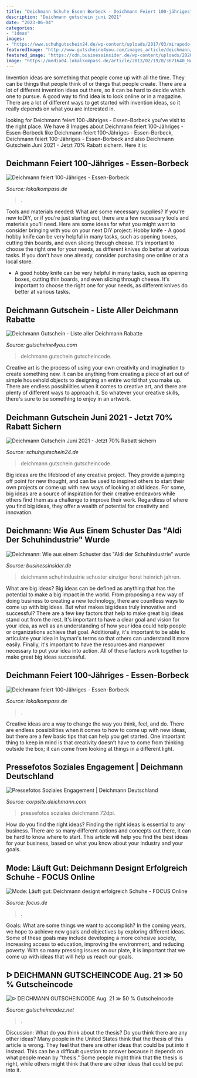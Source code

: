 ```yaml
---
title: "Deichmann Schuhe Essen Borbeck - Deichmann Feiert 100-jähriges"
description: "Deichmann gutschein juni 2021"
date: "2023-06-04"
categories:
- "ideas"
images:
- "https://www.schuhgutschein24.de/wp-content/uploads/2017/03/mirapodo-17-624x624.jpg"
featuredImage: "http://www.gutscheine4you.com/images_article/deichmann/deichmann-gutschein.jpg"
featured_image: "https://cdn.businessinsider.de/wp-content/uploads/2020/07/Historie-6-Kopie.jpg"
image: "https://media04.lokalkompass.de/article/2013/02/19/0/3671640_NATIVE.jpg?1541330723"
---
```



Invention ideas are something that people come up with all the time. They can be things that people think of or things that people create. There are a lot of different invention ideas out there, so it can be hard to decide which one to pursue. A good way to find idea is to look online or in a magazine. There are a lot of different ways to get started with invention ideas, so it really depends on what you are interested in.

	

		
looking for Deichmann feiert 100-Jähriges - Essen-Borbeck you've visit to the right place. We have 8 Images about Deichmann feiert 100-Jähriges - Essen-Borbeck like Deichmann feiert 100-Jähriges - Essen-Borbeck, Deichmann feiert 100-Jähriges - Essen-Borbeck and also Deichmann Gutschein Juni 2021 - Jetzt 70% Rabatt sichern. Here it is:
		
    
## Deichmann Feiert 100-Jähriges - Essen-Borbeck

<img loading=lazy src="https://media04.lokalkompass.de/article/2013/02/19/0/3671640_NATIVE.jpg?1541330723" onerror="this.onerror=null;this.src='https://tse1.mm.bing.net/th?id=OIP.4msWsX102rnm7l4KPO1WnwHaKb&amp;pid=15.1';" alt="Deichmann feiert 100-Jähriges - Essen-Borbeck">

_Source: lokalkompass.de_

>. 

	

Tools and materials needed: What are some necessary supplies?
If you're new toDIY, or if you're just starting out, there are a few necessary tools and materials you'll need. Here are some ideas for what you might want to consider bringing with you on your next DIY project:
Hobby knife - A good hobby knife can be very helpful in many tasks, such as opening boxes, cutting thin boards, and even slicing through cheese. It's important to choose the right one for your needs, as different knives do better at various tasks. If you don't have one already, consider purchasing one online or at a local store.

- A good hobby knife can be very helpful in many tasks, such as opening boxes, cutting thin boards, and even slicing through cheese. It's important to choose the right one for your needs, as different knives do better at various tasks.

    
## Deichmann Gutschein - Liste Aller Deichmann Rabatte

<img loading=lazy src="http://www.gutscheine4you.com/images_article/deichmann/deichmann-gutschein.jpg" onerror="this.onerror=null;this.src='https://tse2.mm.bing.net/th?id=OIP.XRnGuXZJU6Lg8kkXwERI_QHaDK&amp;pid=15.1';" alt="Deichmann Gutschein - Liste aller Deichmann Rabatte">

_Source: gutscheine4you.com_

>deichmann gutschein gutscheincode. 

	

Creative art is the process of using your own creativity and imagination to create something new. It can be anything from creating a piece of art out of simple household objects to designing an entire world that you make up. There are endless possibilities when it comes to creative art, and there are plenty of different ways to approach it. So whatever your creative skills, there's sure to be something to enjoy in an artwork.

    
## Deichmann Gutschein Juni 2021 - Jetzt 70% Rabatt Sichern

<img loading=lazy src="https://www.schuhgutschein24.de/wp-content/uploads/2017/03/mirapodo-17-624x624.jpg" onerror="this.onerror=null;this.src='https://tse4.mm.bing.net/th?id=OIP.i9yjzGG1vtwcYz76nKLlHwHaHa&amp;pid=15.1';" alt="Deichmann Gutschein Juni 2021 - Jetzt 70% Rabatt sichern">

_Source: schuhgutschein24.de_

>deichmann gutschein gutscheincode. 

	

Big ideas are the lifeblood of any creative project. They provide a jumping off point for new thought, and can be used to inspired others to start their own projects or come up with new ways of looking at old ideas. For some, big ideas are a source of inspiration for their creative endeavors while others find them as a challenge to improve their work. Regardless of where you find big ideas, they offer a wealth of potential for creativity and innovation.

    
## Deichmann: Wie Aus Einem Schuster Das &quot;Aldi Der Schuhindustrie&quot; Wurde

<img loading=lazy src="https://cdn.businessinsider.de/wp-content/uploads/2020/07/Historie-6-Kopie.jpg" onerror="this.onerror=null;this.src='https://tse1.mm.bing.net/th?id=OIP.GgEtUF-vWlq9Erk7RXxwNwHaIP&amp;pid=15.1';" alt="Deichmann: Wie aus einem Schuster das &quot;Aldi der Schuhindustrie&quot; wurde">

_Source: businessinsider.de_

>deichmann schuhindustrie schuster einziger horst heinrich jahren. 

	

What are big ideas?
Big ideas can be defined as anything that has the potential to make a big impact in the world. From proposing a new way of doing business to creating a new technology, there are countless ways to come up with big ideas. But what makes big ideas truly innovative and successful? There are a few key factors that help to make great big ideas stand out from the rest. 
It's important to have a clear goal and vision for your idea, as well as an understanding of how your idea could help people or organizations achieve that goal. Additionally, it's important to be able to articulate your idea in layman's terms so that others can understand it more easily. Finally, it's important to have the resources and manpower necessary to put your idea into action. All of these factors work together to make great big ideas successful.

    
## Deichmann Feiert 100-Jähriges - Essen-Borbeck

<img loading=lazy src="https://media04.lokalkompass.de/article/2013/02/19/8/3671658_NATIVE.jpg?1541330685" onerror="this.onerror=null;this.src='https://tse4.mm.bing.net/th?id=OIP.LHlCFD_Pu2x2CzjW8IXjTAHaE-&amp;pid=15.1';" alt="Deichmann feiert 100-Jähriges - Essen-Borbeck">

_Source: lokalkompass.de_

>. 

	

Creative ideas are a way to change the way you think, feel, and do. There are endless possibilities when it comes to how to come up with new ideas, but there are a few basic tips that can help you get started. One important thing to keep in mind is that creativity doesn’t have to come from thinking outside the box; it can come from looking at things in a different light.

    
## Pressefotos Soziales Engagement | Deichmann Deutschland

<img loading=lazy src="https://corpsite.deichmann.com/wp-content/uploads/2018/05/Duerer042018_0018-Thumb.jpg" onerror="this.onerror=null;this.src='https://tse2.mm.bing.net/th?id=OIP.CJCsdXWSg1hmLc3sINXI7AAAAA&amp;pid=15.1';" alt="Pressefotos Soziales Engagement | Deichmann Deutschland">

_Source: corpsite.deichmann.com_

>pressefotos soziales deichmann 72dpi. 

	

How do you find the right ideas?
Finding the right ideas is essential to any business. There are so many different options and concepts out there, it can be hard to know where to start. This article will help you find the best ideas for your business, based on what you know about your industry and your goals.

    
## Mode: Läuft Gut: Deichmann Designt Erfolgreich Schuhe - FOCUS Online

<img loading=lazy src="http://p5.focus.de/img/fotos/origs3036773/230851772-w630-h472-o-q75-p5/Mode-Isabel-van-de-Sand-designt-fuer-Deichmann.jpg" onerror="this.onerror=null;this.src='https://tse1.mm.bing.net/th?id=OIP.y5d6yMiE5Pu9Y8tacAnBKAHaFj&amp;pid=15.1';" alt="Mode: Läuft gut: Deichmann designt erfolgreich Schuhe - FOCUS Online">

_Source: focus.de_

>. 

	

Goals: What are some things we want to accomplish?
In the coming years, we hope to achieve new goals and objectives by exploring different ideas. Some of these goals may include developing a more cohesive society, increasing access to education, improving the environment, and reducing poverty. With so many pressing issues on our plate, it is important that we come up with ideas that will help us reach our goals.

    
## ᐅ DEICHMANN GUTSCHEINCODE Aug. 21 ≫ 50 % Gutscheincode

<img loading=lazy src="https://www.gutscheincodez.net/wp-content/uploads/2011/05/Deichmann_Filiale.jpg" onerror="this.onerror=null;this.src='https://tse4.mm.bing.net/th?id=OIP.WW6KxhOqs3ySVWgJc7X2XgAAAA&amp;pid=15.1';" alt="ᐅ DEICHMANN GUTSCHEINCODE Aug. 21 ≫ 50 % Gutscheincode">

_Source: gutscheincodez.net_

>. 

	

Discussion: What do you think about the thesis? Do you think there are any other ideas?
Many people in the United States think that the thesis of this article is wrong. They feel that there are other ideas that could be put into it instead. This can be a difficult question to answer because it depends on what people mean by "thesis." Some people might think that the thesis is right, while others might think that there are other ideas that could be put into it.

